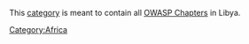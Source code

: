 This [category](:Special:Categories "wikilink") is meant to contain all
[OWASP Chapters](:Category:OWASP_Chapter "wikilink") in Libya.

[Category:Africa](Category:Africa "wikilink")